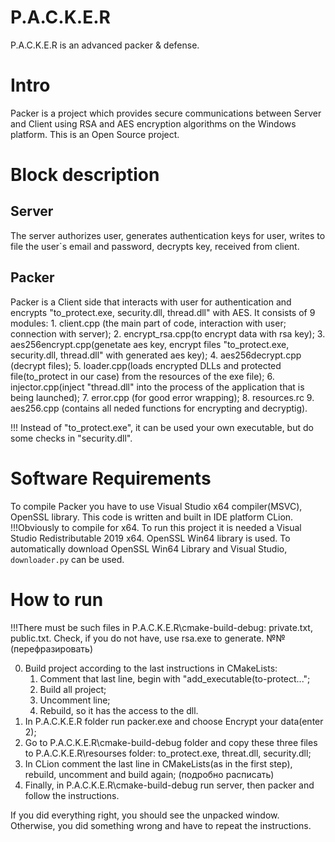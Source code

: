 # P.A.C.K.E.R
P.A.C.K.E.R is an advanced packer &amp; defense.

# Intro
Packer is a project which provides secure communications between Server and Client using RSA and AES encryption algorithms on the Windows platform. This is an Open Source project.
 
# Block description
 
## Server
The server authorizes user, generates authentication keys for user, writes to file the user`s email and password, decrypts key, received from client.
 
## Packer
Packer is a Client side that interacts with user for authentication and encrypts "to_protect.exe, security.dll, thread.dll" with AES.
It consists of 9 modules: 
	1. client.cpp (the main part of code, interaction with user; connection with server);
	2. encrypt_rsa.cpp(to encrypt data with rsa key);
	3. aes256encrypt.cpp(genetate aes key, encrypt files "to_protect.exe, security.dll, thread.dll" with generated aes key); 
	4. aes256decrypt.cpp (decrypt files);
	5. loader.cpp(loads encrypted DLLs and protected file(to_protect in our case) from the resources of the exe file);
	6. injector.cpp(inject "thread.dll" into the process of the application that is being launched);
	7. error.cpp (for good error wrapping);
	8. resources.rc
	9. aes256.cpp (contains all neded functions for encrypting and decryptig).
  
!!! Instead of "to_protect.exe", it can be used your own executable, but do some checks in "security.dll".

# Software Requirements
To compile Packer you have to use Visual Studio x64 compiler(MSVC), OpenSSL library. This code is written and built in IDE platform CLion. 
!!!Obviously to compile for x64.
To run this project it is needed a Visual Studio Redistributable 2019 x64. OpenSSL Win64 library is used.
To automatically download OpenSSL Win64 Library and Visual Studio, `downloader.py` can be used.

# How to run
 
!!!There must be such files in P.A.C.K.E.R\cmake-build-debug: private.txt, public.txt. Check, if you do not have, use rsa.exe to generate.  №№(перефразировать)
 
0. Build project according to the last instructions in CMakeLists:
	1. Comment that last line, begin with "add_executable(to-protect...";
	2. Build all project;
	3. Uncomment line;
	4. Rebuild, so it has the access to the dll.
0. In P.A.C.K.E.R folder run packer.exe and choose Encrypt your data(enter 2);
0. Go to P.A.C.K.E.R\cmake-build-debug folder and copy these three files to P.A.C.K.E.R\resourses folder: to_protect.exe, threat.dll, security.dll;
0. In CLion comment the last line in CMakeLists(as in the first step), rebuild, uncomment and build again;   (подробно расписать)
0. Finally, in P.A.C.K.E.R\cmake-build-debug run server, then packer and follow the instructions.
 
If you did everything right, you should see the unpacked window. Otherwise, you did something wrong and have to repeat the instructions.
